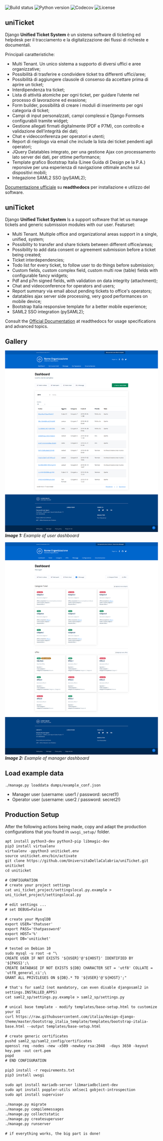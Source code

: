 ![Build status](https://travis-ci.org/UniversitaDellaCalabria/uniTicket.svg?branch=master)
![Python version](https://img.shields.io/badge/license-Apache%202-blue.svg)
![Codecov](https://codecov.io/gh/UniversitadellaCalabria/uniTicket/branch/master/graph/badge.svg)
![License](https://img.shields.io/badge/python-3.7%20%7C%203.8%20%7C%203.9-blue.svg)


uniTicket
---------

Django **Unified Ticket System** è un sistema software di ticketing ed helpdesk per il tracciamento e la digitalizzazione dei flussi di richieste e documentali.

Principali caratteristiche:

- Multi Tenant. Un unico sistema a supporto di diversi uffici e aree organizzative;
- Possibilità di trasferire e condividere ticket tra differenti uffici/aree;
- Possibilità di aggiungere clausole di consenso da accettare prima di aprire un ticket;
- Interdipendenza tra ticket;
- Lista di attività atomiche per ogni ticket, per guidare l’utente nel processo di lavorazione ed evasione;
- Form builder, possibilità di creare i moduli di inserimento per ogni categoria di ticket;
- Campi di input personalzzati, campi complessi e Django Formsets configurabili tramite widget;
- Gestione allegati firmati digitalmente (PDF e P7M), con controllo e validazione dell’integrità dei dati;
- Chat e videoconferenza per operatori e utenti;
- Report di riepilogo via email che include la lista dei ticket pendenti agli operatori;
- JQuery Datatables integrato, per una gestione Ajax con processamento lato server dei dati, per ottime performance;
- Template grafico Bootstrap Italia (Linee Guida di Design pe la P.A.) reponsive per una esperienza di navigazione ottimale anche sui dispositivi mobili;
- Integazione SAML2 SSO (pySAML2);

[Documentazione ufficiale](https://uniticket.readthedocs.io/it/latest/index.html) su **readthedocs** per installazione e utilizzo del software.


uniTicket
---------

Django **Unified Ticket System** Is a support software that let us manage tickets and generic submission modules with our user.
Featurset:

- Multi Tenant. Multiple office and organizational areas support in a single, unified, system;
- Possibility to transfer and share tickets between different office/areas;
- Possibility to add data consent or agreement submission before a ticket being created;
- Ticket interdependencies;
- Todo list for every ticket, to follow user to do things before submission;
- Custom fields, custom complex field, custom multi row (table) fields with configurable fancy widgets;
- Pdf and p7m signed fields, with validation on data integrity (attachment);
- Chat and videoconference for operators and users;
- Report summary via email about pending tickets to office's operators;
- datatables ajax server side processing, very good performances on mobile device;
- Bootstrap Italia responsive template for a better mobile experience;
- SAML2 SSO integration (pySAML2);

Consult the [Official Documentation](https://uniticket.readthedocs.io/it/latest/index.html) at readthedocs for usage specifications and advanced topics.

Gallery
-------

![Home](gallery/user_dashboard.png)
_**Image 1:** Example of user dashboard_

![Home](gallery/manager_dashboard.png)
_**Image 2:** Example of manager dashboard_


Load example data
-----------------

````
./manage.py loaddata dumps/example_conf.json
````

- Manager user (username: user1 / password: secret1!)
- Operator user (username: user2 / password: secret2!)

Production Setup
----------------

After the following actions being made, copy and adapt the production configurations that you found in `uwsgi_setup/` folder.

````
apt install python3-dev python3-pip libmagic-dev
pip3 install virtualenv
virtualenv -ppython3 uniticket.env
source uniticket.env/bin/activate
git clone https://github.com/UniversitaDellaCalabria/uniTicket.git uniticket
cd uniticket

# CONFIGURATION
# create your project settings
cat uni_ticket_project/settingslocal.py.example > uni_ticket_project/settingslocal.py

# edit settings ...
# set DEBUG=False

# create your MysqlDB
export USER='thatuser'
export PASS='thatpassword'
export HOST='%'
export DB='uniticket'

# tested on Debian 10
sudo mysql -u root -e "\
CREATE USER IF NOT EXISTS '${USER}'@'${HOST}' IDENTIFIED BY '${PASS}';\
CREATE DATABASE IF NOT EXISTS ${DB} CHARACTER SET = 'utf8' COLLATE = 'utf8_general_ci';\
GRANT ALL PRIVILEGES ON ${DB}.* TO '${USER}'@'${HOST}';"

# that's for saml2 (not mandatory, can even disable djangosaml2 in settings.INSTALLED_APPS)
cat saml2_sp/settings.py.example > saml2_sp/settings.py

# unical base template - modify templates/base-setup.html to customize your UI
curl https://raw.githubusercontent.com/italia/design-django-theme/master/bootstrap_italia_template/templates/bootstrap-italia-base.html --output templates/base-setup.html

# create generic certificates
pushd saml2_sp/saml2_config/certificates
openssl req -nodes -new -x509 -newkey rsa:2048  -days 3650 -keyout key.pem -out cert.pem
popd
# END CONFIGURATION

pip3 install -r requirements.txt
pip3 install uwsgi

sudo apt install mariadb-server libmariadbclient-dev
sudo apt install poppler-utils xmlsec1 gobject-introspection
sudo apt install supervisor

./manage.py migrate
./manage.py compilemessages
./manage.py collectstatic
./manage.py createsuperuser
./manage.py runserver

# if everything works, the big part is done!
````
